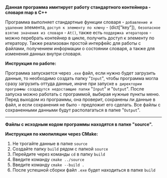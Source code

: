 **Данная программа имитирует работу стандартного контейнера - словаря map в С++**

Программа выполняет стандартные функции словаря - `добавление и удаление` элемента,
`доступ к элементу по ключу` - (dict["key"]),` безопасное взятие значения из словаря` - `At()`,
также есть `поддержка итераторов` - можно перебрать контейнер в цикле,
получить доступ к элементу по итератору.
Также реализован простой интерфейс для работы с файлами, получением информации о состоянии словаря,
а также для изменения данных внутри словаря.

**Инструкция по работе:**

Программа запускается через `.exe` файл, если нужно будет загрузить данные, то необходимо создать
папку "`Input`", чтобы программа могла сразу загрузить оттуда данные, иначе при запуске
`в директории программы создадутся недостающие папки` "`Input`" и "`Output`". После запуска можно
работать с программой, выбирая нужные пункты меню. Перед выходом из программы, она проверит,
сохранены ли данные в файл, и если сохранения не было - предложит его сделать. Все файлы с 
сохраненными данными будут располагаться в папке "`Output`".

----------------------------------------------------------------------------------------------------

**Файлы с исходным кодом программы находятся в папке "source".**

**Инструкция по кмопиляции через CMake:**
1. Не трогайте данные в папке `source` 
2. Создайте папку `build` рядом с папкой `source` 
3. Перейдите через команды `cd` в папку `build`
4. Введите команду `cmake ../source`
5. Введите команду `cmake --build .`
6. После успешной сборки файл `.exe` будет находиться в папке `build`
